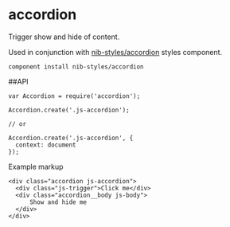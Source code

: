 accordion
=========

Trigger show and hide of content.

Used in conjunction with [nib-styles/accordion](https://github.com/nib-styles/accordion) styles component.

    component install nib-styles/accordion

##API

    var Accordion = require('accordion');
    
    Accordion.create('.js-accordion');
    
    // or
    
    Accordion.create('.js-accordion', { 
      context: document
    });

Example markup

    <div class="accordion js-accordion">
      <div class="js-trigger">Click me</div>
      <div class="accordion__body js-body">
          Show and hide me
      </div>
    </div>

